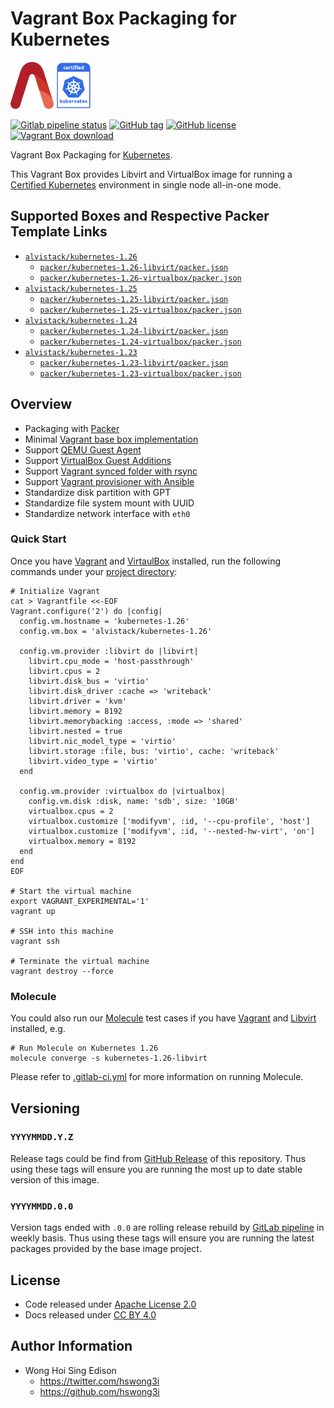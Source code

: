 # Vagrant Box Packaging for Kubernetes

<a href="https://alvistack.com" title="AlviStack" target="_blank"><img src="/alvistack.svg" height="75" alt="AlviStack"></a>
<a href="https://landscape.cncf.io/?selected=alvi-stack-vagrant-box-packaging-for-kubernetes" title="Certified Kubernetes" target="_blank"><img src="https://github.com/cncf/artwork/blob/master/projects/kubernetes/certified-kubernetes/versionless/color/certified-kubernetes-color.svg" height="75" alt="Certified Kubernetes"></a>

[![Gitlab pipeline status](https://img.shields.io/gitlab/pipeline/alvistack/vagrant-kubernetes/master)](https://gitlab.com/alvistack/vagrant-kubernetes/-/pipelines)
[![GitHub tag](https://img.shields.io/github/tag/alvistack/vagrant-kubernetes.svg)](https://github.com/alvistack/vagrant-kubernetes/tags)
[![GitHub license](https://img.shields.io/github/license/alvistack/vagrant-kubernetes.svg)](https://github.com/alvistack/vagrant-kubernetes/blob/master/LICENSE)
[![Vagrant Box download](https://img.shields.io/badge/dynamic/json?label=alvistack%2Fkubernetes-1.26&query=%24.boxes%5B%3A1%5D.downloads&url=https%3A%2F%2Fapp.vagrantup.com%2Fapi%2Fv1%2Fsearch%3Fq%3Dalvistack%2Fkubernetes-1.26)](https://app.vagrantup.com/alvistack/boxes/kubernetes-1.26)

Vagrant Box Packaging for [Kubernetes](https://github.com/kubernetes/kubernetes).

This Vagrant Box provides Libvirt and VirtualBox image for running a [Certified Kubernetes](https://www.cncf.io/certification/software-conformance/) environment in single node all-in-one mode.

## Supported Boxes and Respective Packer Template Links

-   [`alvistack/kubernetes-1.26`](https://app.vagrantup.com/alvistack/boxes/kubernetes-1.26)
    -   [`packer/kubernetes-1.26-libvirt/packer.json`](https://github.com/alvistack/vagrant-kubernetes/blob/master/packer/kubernetes-1.26-libvirt/packer.json)
    -   [`packer/kubernetes-1.26-virtualbox/packer.json`](https://github.com/alvistack/vagrant-kubernetes/blob/master/packer/kubernetes-1.26-virtualbox/packer.json)
-   [`alvistack/kubernetes-1.25`](https://app.vagrantup.com/alvistack/boxes/kubernetes-1.25)
    -   [`packer/kubernetes-1.25-libvirt/packer.json`](https://github.com/alvistack/vagrant-kubernetes/blob/master/packer/kubernetes-1.25-libvirt/packer.json)
    -   [`packer/kubernetes-1.25-virtualbox/packer.json`](https://github.com/alvistack/vagrant-kubernetes/blob/master/packer/kubernetes-1.25-virtualbox/packer.json)
-   [`alvistack/kubernetes-1.24`](https://app.vagrantup.com/alvistack/boxes/kubernetes-1.24)
    -   [`packer/kubernetes-1.24-libvirt/packer.json`](https://github.com/alvistack/vagrant-kubernetes/blob/master/packer/kubernetes-1.24-libvirt/packer.json)
    -   [`packer/kubernetes-1.24-virtualbox/packer.json`](https://github.com/alvistack/vagrant-kubernetes/blob/master/packer/kubernetes-1.24-virtualbox/packer.json)
-   [`alvistack/kubernetes-1.23`](https://app.vagrantup.com/alvistack/boxes/kubernetes-1.23)
    -   [`packer/kubernetes-1.23-libvirt/packer.json`](https://github.com/alvistack/vagrant-kubernetes/blob/master/packer/kubernetes-1.23-libvirt/packer.json)
    -   [`packer/kubernetes-1.23-virtualbox/packer.json`](https://github.com/alvistack/vagrant-kubernetes/blob/master/packer/kubernetes-1.23-virtualbox/packer.json)

## Overview

-   Packaging with [Packer](https://www.packer.io/)
-   Minimal [Vagrant base box implementation](https://www.vagrantup.com/docs/boxes/base)
-   Support [QEMU Guest Agent](https://wiki.qemu.org/Features/GuestAgent)
-   Support [VirtualBox Guest Additions](https://www.virtualbox.org/manual/ch04.html)
-   Support [Vagrant synced folder with rsync](https://www.vagrantup.com/docs/synced-folders/rsync)
-   Support [Vagrant provisioner with Ansible](https://www.vagrantup.com/docs/provisioning/ansible)
-   Standardize disk partition with GPT
-   Standardize file system mount with UUID
-   Standardize network interface with `eth0`

### Quick Start

Once you have [Vagrant](https://www.vagrantup.com/docs/installation) and [VirtaulBox](https://www.virtualbox.org/) installed, run the following commands under your [project directory](https://learn.hashicorp.com/tutorials/vagrant/getting-started-project-setup?in=vagrant/getting-started):

    # Initialize Vagrant
    cat > Vagrantfile <<-EOF
    Vagrant.configure('2') do |config|
      config.vm.hostname = 'kubernetes-1.26'
      config.vm.box = 'alvistack/kubernetes-1.26'

      config.vm.provider :libvirt do |libvirt|
        libvirt.cpu_mode = 'host-passthrough'
        libvirt.cpus = 2
        libvirt.disk_bus = 'virtio'
        libvirt.disk_driver :cache => 'writeback'
        libvirt.driver = 'kvm'
        libvirt.memory = 8192
        libvirt.memorybacking :access, :mode => 'shared'
        libvirt.nested = true
        libvirt.nic_model_type = 'virtio'
        libvirt.storage :file, bus: 'virtio', cache: 'writeback'
        libvirt.video_type = 'virtio'
      end

      config.vm.provider :virtualbox do |virtualbox|
        config.vm.disk :disk, name: 'sdb', size: '10GB'
        virtualbox.cpus = 2
        virtualbox.customize ['modifyvm', :id, '--cpu-profile', 'host']
        virtualbox.customize ['modifyvm', :id, '--nested-hw-virt', 'on']
        virtualbox.memory = 8192
      end
    end
    EOF

    # Start the virtual machine
    export VAGRANT_EXPERIMENTAL='1'
    vagrant up

    # SSH into this machine
    vagrant ssh

    # Terminate the virtual machine
    vagrant destroy --force

### Molecule

You could also run our [Molecule](https://molecule.readthedocs.io/en/stable/) test cases if you have [Vagrant](https://www.vagrantup.com/) and [Libvirt](https://libvirt.org/) installed, e.g.

    # Run Molecule on Kubernetes 1.26
    molecule converge -s kubernetes-1.26-libvirt

Please refer to [.gitlab-ci.yml](.gitlab-ci.yml) for more information on running Molecule.

## Versioning

### `YYYYMMDD.Y.Z`

Release tags could be find from [GitHub Release](https://github.com/alvistack/vagrant-kubernetes/tags) of this repository. Thus using these tags will ensure you are running the most up to date stable version of this image.

### `YYYYMMDD.0.0`

Version tags ended with `.0.0` are rolling release rebuild by [GitLab pipeline](https://gitlab.com/alvistack/vagrant-kubernetes/-/pipelines) in weekly basis. Thus using these tags will ensure you are running the latest packages provided by the base image project.

## License

-   Code released under [Apache License 2.0](LICENSE)
-   Docs released under [CC BY 4.0](http://creativecommons.org/licenses/by/4.0/)

## Author Information

-   Wong Hoi Sing Edison
    -   <https://twitter.com/hswong3i>
    -   <https://github.com/hswong3i>
